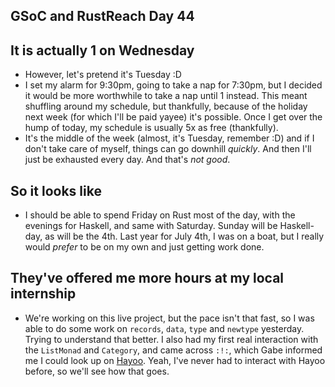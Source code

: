 ## GSoC and RustReach Day 44

## It is actually 1 on Wednesday
- However, let's pretend it's Tuesday :D
- I set my alarm for 9:30pm, going to take a nap for 7:30pm, but I decided it would be more worthwhile to take a nap
  until 1 instead. This meant shuffling around my schedule, but thankfully, because of the holiday next week (for which
  I'll be paid yayee) it's possible. Once I get over the hump of today, my schedule is usually 5x as free (thankfully).
- It's the middle of the week (almost, it's Tuesday, remember :D) and if I don't take care of myself, things can go
  downhill *quickly*. And then I'll just be exhausted every day. And that's *not good*.
  
## So it looks like

- I should be able to spend Friday on Rust most of the day, with the evenings for Haskell, and same with Saturday.
  Sunday will be Haskell-day, as will be the 4th. Last year for July 4th, I was on a boat, but I really would *prefer*
  to be on my own and just getting work done.
  
## They've offered me more hours at my local internship

- We're working on this live project, but the pace isn't that fast, so I was able to do some work on ```records```,
  ```data```, ```type``` and ```newtype``` yesterday. Trying to understand that better. I also had my first real
  interaction with the ```ListMonad``` and ```Category```, and came across ```:!:```, which Gabe informed me I could
  look up on [Hayoo](https://hayoo.fh-wedel.de/). Yeah, I've never had to interact with Hayoo before, so we'll see
  how that goes.
